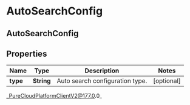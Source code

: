 # AutoSearchConfig

## AutoSearchConfig

## Properties

|Name | Type | Description | Notes|
|------------ | ------------- | ------------- | -------------|
| **type** | **String** | Auto search configuration type. | [optional] |



_PureCloudPlatformClientV2@177.0.0_
